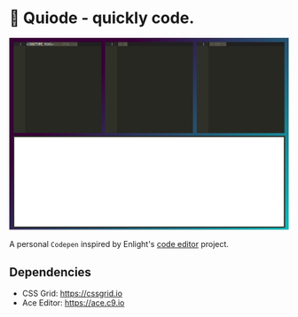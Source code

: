 # 🛫 Quiode - quickly code.

![demo](https://raw.githubusercontent.com/carlcorder/quiode/gh-pages/assets/quiode-demo.png)

A personal `Codepen` inspired by Enlight's [code editor](https://enlight.nyc/code-editor#project) project.

## Dependencies

* CSS Grid: https://cssgrid.io
* Ace Editor: https://ace.c9.io
